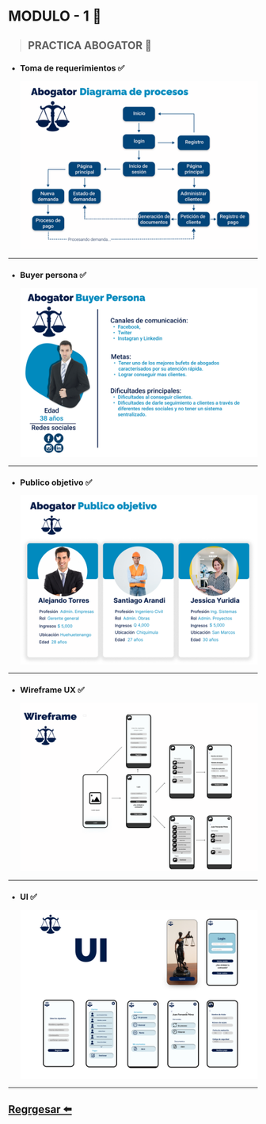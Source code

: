 # MODULO - 1 🚀

 >## PRACTICA ABOGATOR 📖

- ### Toma de requerimientos ✅
     ![diagrama](recursos-img/diagrama.png)
---
- ### Buyer persona ✅
     ![buyer persona](recursos-img/buyer-persona.png)
---
- ### Publico objetivo ✅
    ![publico objetivo](recursos-img/publico-objetivo.png)
---
- ### Wireframe UX ✅
     ![wireframe ux](recursos-img/wireframe-movil.png)
---
- ### UI ✅
     ![ui](recursos-img/ui-movil.png)
---  
## [Regrgesar  ⬅️](README.md)
